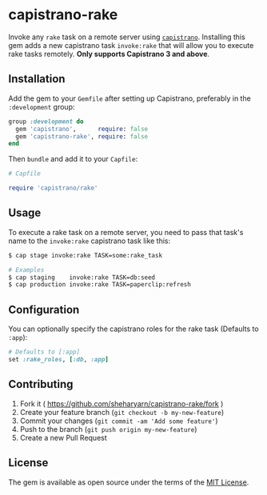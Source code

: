 capistrano-rake
===============

Invoke any `rake` task on a remote server using [`capistrano`](https://capistranorb.com/).
Installing this gem adds a new capistrano task `invoke:rake` that will allow you to
execute rake tasks remotely. __Only supports Capistrano 3 and above__.



## Installation

Add the gem to your `Gemfile` after setting up Capistrano, preferably in the `:development`
group:

```ruby
group :development do
  gem 'capistrano',      require: false
  gem 'capistrano-rake', require: false
end
```

Then `bundle` and add it to your `Capfile`:

```ruby
# Capfile

require 'capistrano/rake'
```



## Usage

To execute a rake task on a remote server, you need to pass that task's name to the `invoke:rake`
capistrano task like this:

```bash
$ cap stage invoke:rake TASK=some:rake_task

# Examples
$ cap staging    invoke:rake TASK=db:seed
$ cap production invoke:rake TASK=paperclip:refresh

```



## Configuration

You can optionally specify the capistrano roles for the rake task (Defaults to `:app`):

```ruby
# Defaults to [:app]
set :rake_roles, [:db, :app]
```



## Contributing

1. Fork it ( https://github.com/sheharyarn/capistrano-rake/fork )
2. Create your feature branch (`git checkout -b my-new-feature`)
3. Commit your changes (`git commit -am 'Add some feature'`)
4. Push to the branch (`git push origin my-new-feature`)
5. Create a new Pull Request



## License

The gem is available as open source under the terms of the [MIT License](http://opensource.org/licenses/MIT).


